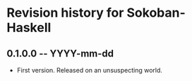 # Revision history for Sokoban-Haskell

## 0.1.0.0 -- YYYY-mm-dd

* First version. Released on an unsuspecting world.

